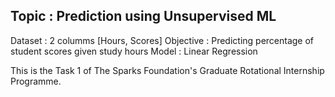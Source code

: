 
## Topic : Prediction using Unsupervised ML
Dataset : 2 columms [Hours, Scores]
Objective : Predicting percentage of student scores given study hours
Model : Linear Regression

This is the Task 1 of The Sparks Foundation's Graduate Rotational Internship Programme.
